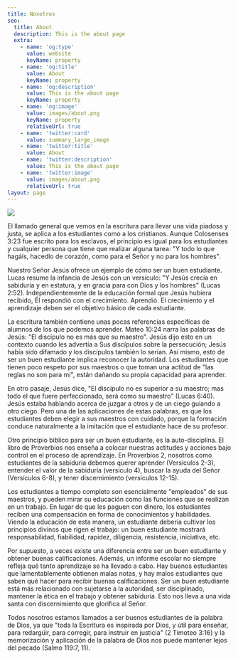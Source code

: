 ```yaml
---
title: Nosotros
seo:
  title: About
  description: This is the about page
  extra:
    - name: 'og:type'
      value: website
      keyName: property
    - name: 'og:title'
      value: About
      keyName: property
    - name: 'og:description'
      value: This is the about page
      keyName: property
    - name: 'og:image'
      value: images/about.png
      keyName: property
      relativeUrl: true
    - name: 'twitter:card'
      value: summary_large_image
    - name: 'twitter:title'
      value: About
    - name: 'twitter:description'
      value: This is the about page
    - name: 'twitter:image'
      value: images/about.png
      relativeUrl: true
layout: page
---
```

![](/images/biblia.webp)



El llamado general que vemos en la escritura para llevar una vida piadosa y justa, se aplica a los estudiantes como a los cristianos. Aunque Colosenses 3:23 fue escrito para los esclavos, el principio es igual para los estudiantes y cualquier persona que tiene que realizar alguna tarea: "Y todo lo que hagáis, hacedlo de corazón, como para el Señor y no para los hombres".

Nuestro Señor Jesús ofrece un ejemplo de cómo ser un buen estudiante. Lucas resume la infancia de Jesús con un versículo: "Y Jesús crecía en sabiduría y en estatura, y en gracia para con Dios y los hombres" (Lucas 2:52). Independientemente de la educación formal que Jesús hubiera recibido, Él respondió con el crecimiento. Aprendió. El crecimiento y el aprendizaje deben ser el objetivo básico de cada estudiante.

La escritura también contiene unas pocas referencias específicas de alumnos de los que podemos aprender. Mateo 10:24 narra las palabras de Jesús: "El discípulo no es más que su maestro". Jesús dijo esto en un contexto cuando les advertía a Sus discípulos sobre la persecución; Jesús había sido difamado y los discípulos también lo serían. Así mismo, esto de ser un buen estudiante implica reconocer la autoridad. Los estudiantes que tienen poco respeto por sus maestros o que toman una actitud de "las reglas no son para mí", están dañando su propia capacidad para aprender.

En otro pasaje, Jesús dice, "El discípulo no es superior a su maestro; mas todo el que fuere perfeccionado, será como su maestro" (Lucas 6:40). Jesús estaba hablando acerca de juzgar a otros y de un ciego guiando a otro ciego. Pero una de las aplicaciones de estas palabras, es que los estudiantes deben elegir a sus maestros con cuidado, porque la formación conduce naturalmente a la imitación que el estudiante hace de su profesor.

Otro principio bíblico para ser un buen estudiante, es la auto-disciplina. El libro de Proverbios nos enseña a colocar nuestras actitudes y acciones bajo control en el proceso de aprendizaje. En Proverbios 2, nosotros como estudiantes de la sabiduría debemos querer aprender (Versículos 2-3), entender el valor de la sabiduría (versículo 4), buscar la ayuda del Señor (Versículos 6-8), y tener discernimiento (versículos 12-15).

Los estudiantes a tiempo completo son esencialmente "empleados" de sus maestros, y pueden mirar su educación como las funciones que se realizan en un trabajo. En lugar de que les paguen con dinero, los estudiantes reciben una compensación en forma de conocimientos y habilidades. Viendo la educación de esta manera, un estudiante debería cultivar los principios divinos que rigen el trabajo: un buen estudiante mostrará responsabilidad, fiabilidad, rapidez, diligencia, resistencia, iniciativa, etc.

Por supuesto, a veces existe una diferencia entre ser un buen estudiante y obtener buenas calificaciones. Además, un informe escolar no siempre refleja qué tanto aprendizaje se ha llevado a cabo. Hay buenos estudiantes que lamentablemente obtienen malas notas, y hay malos estudiantes que saben qué hacer para recibir buenas calificaciones. Ser un buen estudiante está más relacionado con sujetarse a la autoridad, ser disciplinado, mantener la ética en el trabajo y obtener sabiduría. Esto nos lleva a una vida santa con discernimiento que glorifica al Señor.

Todos nosotros estamos llamados a ser buenos estudiantes de la palabra de Dios, ya que "toda la Escritura es inspirada por Dios, y útil para enseñar, para redargüir, para corregir, para instruir en justicia" (2 Timoteo 3:16) y la memorización y aplicación de la palabra de Dios nos puede mantener lejos del pecado (Salmo 119:7, 11).


